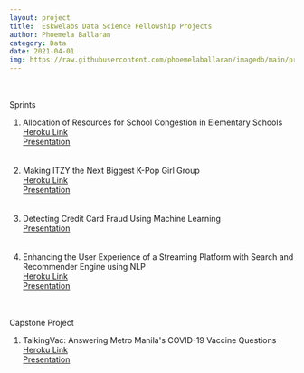 ```yaml
---
layout: project
title:  Eskwelabs Data Science Fellowship Projects
author: Phoemela Ballaran
category: Data
date: 2021-04-01
img: https://raw.githubusercontent.com/phoemelaballaran/imagedb/main/projects/project1.png
---
```

<br><br>
Sprints
<ol>
  <li>Allocation of Resources for School Congestion in Elementary Schools
    <br><a href="http://sprint1project.herokuapp.com/" target="_blank">Heroku Link</a>
    <br><a href="https://docs.google.com/presentation/d/1Hdr7euYNf3oOV0OlbH6FzoupVKFo--bb__h_H3LWtco/edit?usp=sharing" target="_blank">Presentation</a>
  </li>
  <br><br>
  <li>Making ITZY the Next Biggest K-Pop Girl Group
    <br><a href="https://sprint2project.herokuapp.com/" target="_blank">Heroku Link</a>
    <br><a href="https://docs.google.com/presentation/d/1-P_xlfdvktveyA82FSlJyGZcW3sP5kUuPPlSWgliGaU/edit?usp=sharing" target="_blank">Presentation</a>
  </li>
  <br><br>
  <li>Detecting Credit Card Fraud Using Machine Learning
    <br><a href="https://docs.google.com/presentation/d/1-P_xlfdvktveyA82FSlJyGZcW3sP5kUuPPlSWgliGaU/edit?usp=sharing" target="_blank">Presentation</a>
  </li>
  <br><br>
  <li>Enhancing the User Experience of a Streaming Platform with Search and Recommender Engine using NLP
    <br><a href="https://sprint4project.herokuapp.com/" target="_blank">Heroku Link</a>
    <br><a href="https://docs.google.com/presentation/d/1k5DeSWyRGx3KlGLxRyCZLuiY5IFAtDbkxA7R9duWRRI/edit?usp=sharing" target="_blank">Presentation</a>
  </li>
  <br><br>
</ol>
Capstone Project
<ol>
  <li>TalkingVac: Answering Metro Manila's COVID-19 Vaccine Questions
    <br><a href = "https://talkingvac.herokuapp.com/" target="_blank">Heroku Link</a>
    <br><a href="https://docs.google.com/presentation/d/1mEXjuDLLrg70ZRMDpA5QiliBzVfTzjnP_vmDnC3QurM/edit?usp=sharing" target="_blank">Presentation</a>
  </li>
  <br><br>
